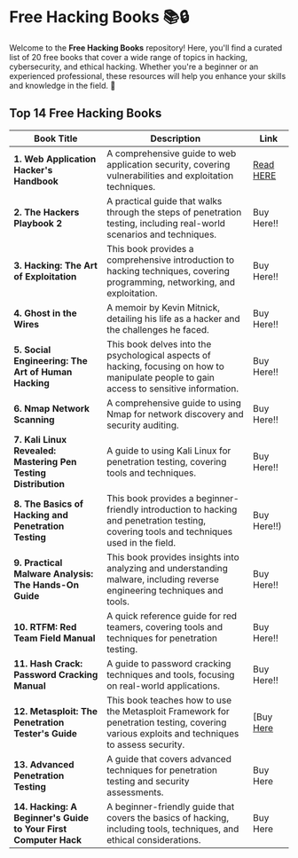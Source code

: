 # Free Hacking Books 📚🔒

Welcome to the **Free Hacking Books** repository! Here, you'll find a curated list of 20 free books that cover a wide range of topics in hacking, cybersecurity, and ethical hacking. Whether you're a beginner or an experienced professional, these resources will help you enhance your skills and knowledge in the field. 🚀

## Top 1️4️ Free Hacking Books

| Book Title | Description | Link |
|------------|-------------|------|
| **1. Web Application Hacker's Handbook** | A comprehensive guide to web application security, covering vulnerabilities and exploitation techniques. | [Read HERE]([url](https://edu.anarcho-copy.org/Against%20Security%20-%20Self%20Security/Dafydd%20Stuttard,%20Marcus%20Pinto%20-%20The%20web%20application%20hacker's%20handbook_%20finding%20and%20exploiting%20security%20flaws-Wiley%20(2011).pdf)) |
| **2. The Hackers Playbook 2** | A practical guide that walks through the steps of penetration testing, including real-world scenarios and techniques. | Buy Here!! |
| **3. Hacking: The Art of Exploitation** | This book provides a comprehensive introduction to hacking techniques, covering programming, networking, and exploitation. | Buy Here!! |
| **4. Ghost in the Wires** | A memoir by Kevin Mitnick, detailing his life as a hacker and the challenges he faced. | Buy Here!! |
| **5. Social Engineering: The Art of Human Hacking** | This book delves into the psychological aspects of hacking, focusing on how to manipulate people to gain access to sensitive information. | Buy Here!! |
| **6. Nmap Network Scanning** | A comprehensive guide to using Nmap for network discovery and security auditing. | Buy Here!! |
| **7. Kali Linux Revealed: Mastering Pen Testing Distribution** | A guide to using Kali Linux for penetration testing, covering tools and techniques. | Buy Here!! |
| **8. The Basics of Hacking and Penetration Testing** | This book provides a beginner-friendly introduction to hacking and penetration testing, covering tools and techniques used in the field. | Buy Here!!) |
| **9. Practical Malware Analysis: The Hands-On Guide** | This book provides insights into analyzing and understanding malware, including reverse engineering techniques and tools. | Buy Here!! |
| **10. RTFM: Red Team Field Manual** | A quick reference guide for red teamers, covering tools and techniques for penetration testing. | Buy Here!! |
| **11. Hash Crack: Password Cracking Manual** | A guide to password cracking techniques and tools, focusing on real-world applications. | Buy Here!! |
| **12. Metasploit: The Penetration Tester's Guide** | This book teaches how to use the Metasploit Framework for penetration testing, covering various exploits and techniques to assess security. | [Buy [Here](url) |
| **13. Advanced Penetration Testing** | A guide that covers advanced techniques for penetration testing and security assessments. | Buy Here |
| **14. Hacking: A Beginner's Guide to Your First Computer Hack** | A beginner-friendly guide that covers the basics of hacking, including tools, techniques, and ethical considerations. | Buy Here |

